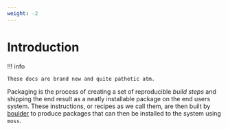 ```yaml
---
weight: -2
---
```


# Introduction

!!! info 

    These docs are brand new and quite pathetic atm.

Packaging is the process of creating a set of reproducible *build steps* and shipping the
end result as a neatly installable package on the end users system. These instructions, or
recipes as we call them, are then built by [boulder](boulder) to produce packages that can
then be installed to the system using `moss`.